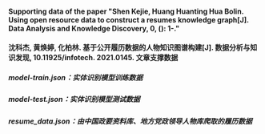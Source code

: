 #### Supporting data of the paper "Shen Kejie, Huang Huanting Hua Bolin. Using open resource data to construct a resumes knowledge graph[J]. Data Analysis and Knowledge Discovery, 0, (): 1-."
#### 沈科杰, 黄焕婷, 化柏林. 基于公开履历数据的人物知识图谱构建[J]. 数据分析与知识发现, 10.11925/infotech. 2021.0145. 文章支撑数据

##### model-train.json：实体识别模型训练数据
##### model-test.json：实体识别模型测试数据
##### resume_data.json：由中国政要资料库、地方党政领导人物库爬取的履历数据
